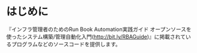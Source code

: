 はじめに
========
『インフラ管理者のためのRun Book Automation実践ガイド オープンソースを使ったシステム構築/管理自動化入門(http://bit.ly/RBAGuide)』に掲載されているプログラムなどのソースコードを提供します。